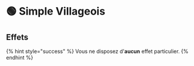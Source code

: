 # 🟢 Simple Villageois

## Effets

{% hint style="success" %}
Vous ne disposez d'**aucun** effet particulier.
{% endhint %}
